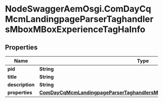 # NodeSwaggerAemOsgi.ComDayCqMcmLandingpageParserTaghandlersMboxMBoxExperienceTagHaInfo

## Properties
Name | Type | Description | Notes
------------ | ------------- | ------------- | -------------
**pid** | **String** |  | [optional] 
**title** | **String** |  | [optional] 
**description** | **String** |  | [optional] 
**properties** | [**ComDayCqMcmLandingpageParserTaghandlersMboxMBoxExperienceTagHaProperties**](ComDayCqMcmLandingpageParserTaghandlersMboxMBoxExperienceTagHaProperties.md) |  | [optional] 


